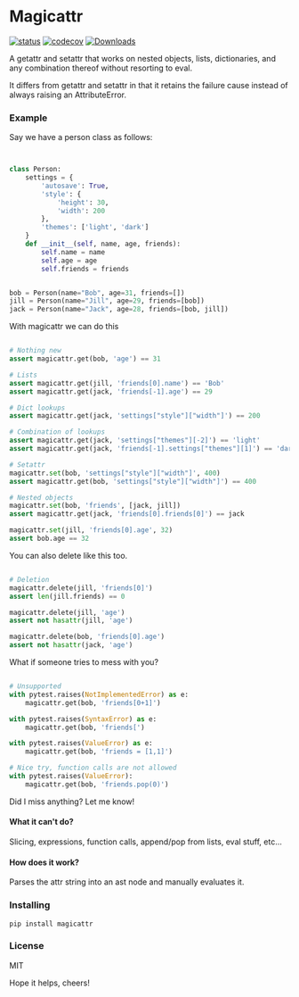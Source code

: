 # Magicattr

[![status](https://github.com/frmdstryr/magicattr/actions/workflows/ci.yml/badge.svg)](https://github.com/frmdstryr/magicattr/actions)
[![codecov](https://codecov.io/gh/frmdstryr/magicattr/branch/master/graph/badge.svg)](https://codecov.io/gh/frmdstryr/magicattr)
[![Downloads](https://pepy.tech/badge/magicattr/month)](https://pepy.tech/project/magicattr)


A getattr and setattr that works on nested objects, lists,
dictionaries, and any combination thereof without resorting to eval.

It differs from getattr and setattr in that it retains the failure cause
instead of always raising an AttributeError.



### Example

Say we have a person class as follows:

```python


class Person:
    settings = {
        'autosave': True,
        'style': {
            'height': 30,
            'width': 200
        },
        'themes': ['light', 'dark']
    }
    def __init__(self, name, age, friends):
        self.name = name
        self.age = age
        self.friends = friends


bob = Person(name="Bob", age=31, friends=[])
jill = Person(name="Jill", age=29, friends=[bob])
jack = Person(name="Jack", age=28, friends=[bob, jill])

```

With magicattr we can do this

```python

# Nothing new
assert magicattr.get(bob, 'age') == 31

# Lists
assert magicattr.get(jill, 'friends[0].name') == 'Bob'
assert magicattr.get(jack, 'friends[-1].age') == 29

# Dict lookups
assert magicattr.get(jack, 'settings["style"]["width"]') == 200

# Combination of lookups
assert magicattr.get(jack, 'settings["themes"][-2]') == 'light'
assert magicattr.get(jack, 'friends[-1].settings["themes"][1]') == 'dark'

# Setattr
magicattr.set(bob, 'settings["style"]["width"]', 400)
assert magicattr.get(bob, 'settings["style"]["width"]') == 400

# Nested objects
magicattr.set(bob, 'friends', [jack, jill])
assert magicattr.get(jack, 'friends[0].friends[0]') == jack

magicattr.set(jill, 'friends[0].age', 32)
assert bob.age == 32
```

You can also delete like this too.

```python

# Deletion
magicattr.delete(jill, 'friends[0]')
assert len(jill.friends) == 0

magicattr.delete(jill, 'age')
assert not hasattr(jill, 'age')

magicattr.delete(bob, 'friends[0].age')
assert not hasattr(jack, 'age')

```

What if someone tries to mess with you?

```python

# Unsupported
with pytest.raises(NotImplementedError) as e:
    magicattr.get(bob, 'friends[0+1]')

with pytest.raises(SyntaxError) as e:
    magicattr.get(bob, 'friends[')

with pytest.raises(ValueError) as e:
    magicattr.get(bob, 'friends = [1,1]')

# Nice try, function calls are not allowed
with pytest.raises(ValueError):
    magicattr.get(bob, 'friends.pop(0)')

```

Did I miss anything? Let me know!



#### What it can't do?

Slicing, expressions, function calls, append/pop from lists, eval stuff, etc...

#### How does it work?

Parses the attr string into an ast node and manually evaluates it.


### Installing

`pip install magicattr`


### License

MIT

Hope it helps, cheers!
